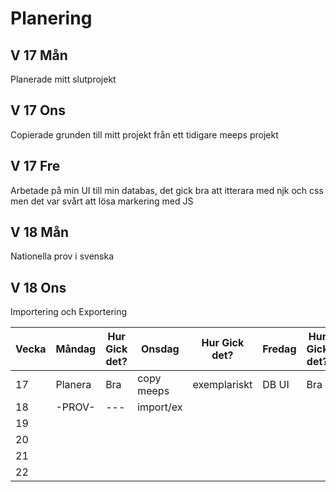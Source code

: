 # Planering

## V 17 Mån
Planerade mitt slutprojekt

## V 17 Ons
Copierade grunden till mitt projekt från ett tidigare meeps projekt

## V 17 Fre
Arbetade på min UI till min databas, det gick bra att itterara med njk och css men det var svårt att lösa markering med JS

## V 18 Mån
Nationella prov i svenska

## V 18 Ons
Importering och Exportering


| Vecka | Måndag | Hur Gick det? | Onsdag   | Hur Gick det? | Fredag | Hur Gick det? |
|-------|--------|---------------|----------|---------------|--------|---------------|
| 17    |Planera |   Bra         |copy meeps| exemplariskt  | DB UI  |  Bra          |
| 18    | -PROV- |      ---      |import/ex |               |        |               |
| 19    |        |               |          |               |        |               |
| 20    |        |               |          |               |        |               |
| 21    |        |               |          |               |        |               |
| 22    |        |               |          |               |        |               |